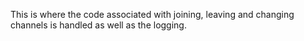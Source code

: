 This is where the code associated with joining, leaving and changing channels is handled as well as the logging.